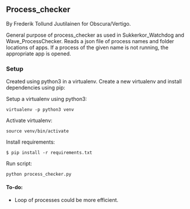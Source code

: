 ## Process_checker
By Frederik Tollund Juutilainen for Obscura/Vertigo.

General purpose of process_checker as used in Sukkerkor_Watchdog and Wave_ProcessChecker. Reads a json file of process names and folder locations of apps. If a process of the given name is not running, the appropriate app is opened.

### Setup
Created using python3 in a virtualenv. Create a new virtualenv and install dependencies using pip:

Setup a virtualenv using python3:

```
virtualenv -p python3 venv
```

Activate virtualenv:
```
source venv/bin/activate

```
Install requirements:

```
$ pip install -r requirements.txt
```
Run script:
```
python process_checker.py

```

#### To-do:
* Loop of processes could be more efficient.
